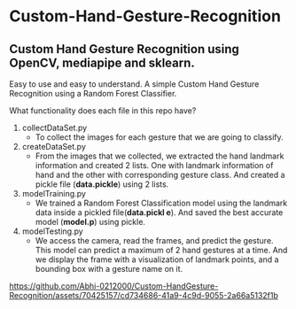 <h1>Custom-Hand-Gesture-Recognition</h1>


<h2>Custom Hand Gesture Recognition using OpenCV, mediapipe and sklearn.</h2>

Easy to use and easy to understand. A simple Custom Hand Gesture Recognition using a Random Forest Classifier.

What functionality does each file in this repo have?

1. collectDataSet.py
   - To collect the images for each gesture that we are going to classify.
2. createDataSet.py
   - From the images that we collected, we extracted the hand landmark information and created 2 lists. One with landmark information of hand and the other with corresponding gesture class. And created a pickle file (**data.pickle**) using 2 lists.
3. modelTraining.py
   - We trained a Random Forest Classification model using the landmark data inside a pickled file(**data.pickl
e**). And saved the best accurate model (**model.p**) using pickle.
4. modelTesting.py
   - We access the camera, read the frames, and predict the gesture. This model can predict a maximum of 2 hand gestures at a time. And we display the frame with a visualization of landmark points,  and a bounding box with a gesture name on it.


https://github.com/Abhi-0212000/Custom-HandGesture-Recognition/assets/70425157/cd734686-41a9-4c9d-9055-2a66a5132f1b
